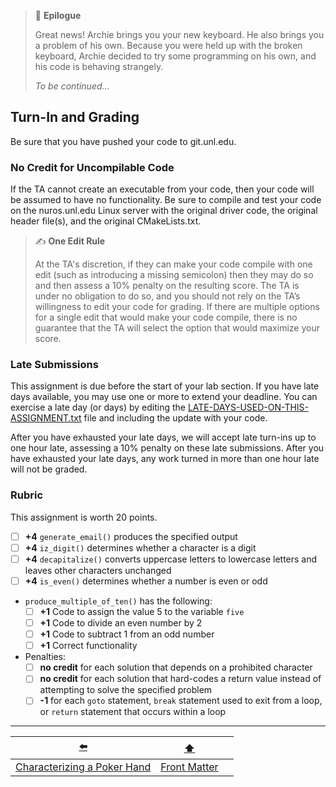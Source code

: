 > 📇 **Epilogue**
> 
> Great news!
> Archie brings you your new keyboard.
> He also brings you a problem of his own.
> Because you were held up with the broken keyboard, Archie decided to try some programming on his own, and his code is behaving strangely.
> 
> *To be continued...*

## Turn-In and Grading

Be sure that you have pushed your code to git.unl.edu.

### No Credit for Uncompilable Code

If the TA cannot create an executable from your code, then your code will be assumed to have no functionality.
Be sure to compile and test your code on the nuros.unl.edu Linux server with the original driver code, the original header file(s), and the original CMakeLists.txt.

> ✍️ **One Edit Rule**
> 
> At the TA's discretion, if they can make your code compile with one edit (such as introducing a missing semicolon) then they may do so and then assess a 10% penalty on the resulting score.
> The TA is under no obligation to do so, and you should not rely on the TA’s willingness to edit your code for grading.
> If there are multiple options for a single edit that would make your code compile, there is no guarantee that the TA will select the option that would maximize your score.

### Late Submissions

This assignment is due before the start of your lab section.
If you have late days available, you may use one or more to extend your deadline.
You can exercise a late day (or days) by editing the [LATE-DAYS-USED-ON-THIS-ASSIGNMENT.txt](../LATE-DAYS-USED-ON-THIS-ASSIGNMENT.txt) file and including the update with your code.

After you have exhausted your late days, we will accept late turn-ins up to one hour late, assessing a 10% penalty on these late submissions.
After you have exhausted your late days, any work turned in more than one hour late will not be graded.

### Rubric

This assignment is worth 20 points.

- [ ] **+4** `generate_email()` produces the specified output
- [ ] **+4** `iz_digit()` determines whether a character is a digit
- [ ] **+4** `decapitalize()` converts uppercase letters to lowercase letters and leaves other characters unchanged
- [ ] **+4** `is_even()` determines whether a number is even or odd
- `produce_multiple_of_ten()` has the following:
  - [ ] **+1** Code to assign the value 5 to the variable `five`
  - [ ] **+1** Code to divide an even number by 2
  - [ ] **+1** Code to subtract 1 from an odd number
  - [ ] **+1** Correct functionality
- Penalties:
  - [ ] **no credit** for each solution that depends on a prohibited character
  - [ ] **no credit** for each solution that hard-codes a return value instead of attempting to solve the specified problem
  - [ ] **-1** for each `goto` statement, `break` statement used to exit from a loop, or `return` statement that occurs within a loop

---

|             [⬅️](06-characterize-hands.md)              |      [⬆️](../README.md)      |                         |
|:-------------------------------------------------------:|:----------------------------:|:-----------------------:|
| [Characterizing a Poker Hand](06-characterize-hands.md) | [Front Matter](../README.md) |                         |
